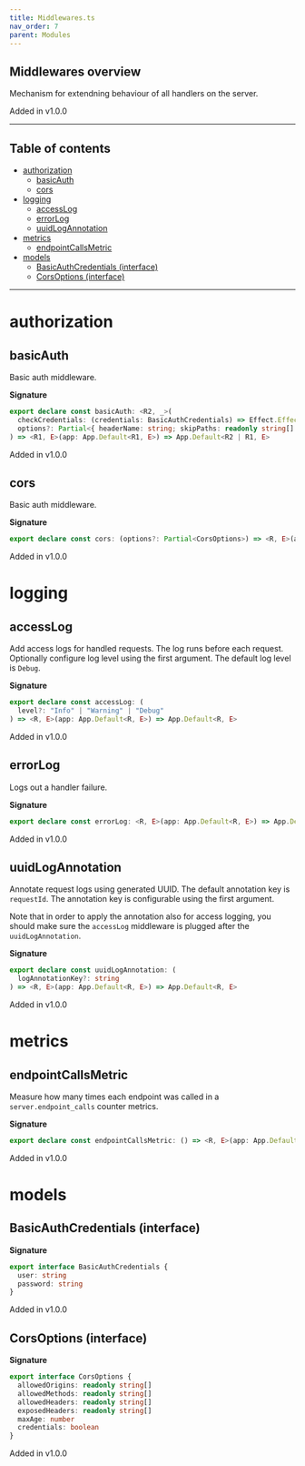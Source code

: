 ```yaml
---
title: Middlewares.ts
nav_order: 7
parent: Modules
---
```


## Middlewares overview

Mechanism for extendning behaviour of all handlers on the server.

Added in v1.0.0

---

<h2 class="text-delta">Table of contents</h2>

- [authorization](#authorization)
  - [basicAuth](#basicauth)
  - [cors](#cors)
- [logging](#logging)
  - [accessLog](#accesslog)
  - [errorLog](#errorlog)
  - [uuidLogAnnotation](#uuidlogannotation)
- [metrics](#metrics)
  - [endpointCallsMetric](#endpointcallsmetric)
- [models](#models)
  - [BasicAuthCredentials (interface)](#basicauthcredentials-interface)
  - [CorsOptions (interface)](#corsoptions-interface)

---

# authorization

## basicAuth

Basic auth middleware.

**Signature**

```ts
export declare const basicAuth: <R2, _>(
  checkCredentials: (credentials: BasicAuthCredentials) => Effect.Effect<R2, ServerError.ServerError, _>,
  options?: Partial<{ headerName: string; skipPaths: readonly string[] }>
) => <R1, E>(app: App.Default<R1, E>) => App.Default<R2 | R1, E>
```

Added in v1.0.0

## cors

Basic auth middleware.

**Signature**

```ts
export declare const cors: (options?: Partial<CorsOptions>) => <R, E>(app: App.Default<R, E>) => App.Default<R, E>
```

Added in v1.0.0

# logging

## accessLog

Add access logs for handled requests. The log runs before each request.
Optionally configure log level using the first argument. The default log level
is `Debug`.

**Signature**

```ts
export declare const accessLog: (
  level?: "Info" | "Warning" | "Debug"
) => <R, E>(app: App.Default<R, E>) => App.Default<R, E>
```

Added in v1.0.0

## errorLog

Logs out a handler failure.

**Signature**

```ts
export declare const errorLog: <R, E>(app: App.Default<R, E>) => App.Default<R, E>
```

Added in v1.0.0

## uuidLogAnnotation

Annotate request logs using generated UUID. The default annotation key is `requestId`.
The annotation key is configurable using the first argument.

Note that in order to apply the annotation also for access logging, you should
make sure the `accessLog` middleware is plugged after the `uuidLogAnnotation`.

**Signature**

```ts
export declare const uuidLogAnnotation: (
  logAnnotationKey?: string
) => <R, E>(app: App.Default<R, E>) => App.Default<R, E>
```

Added in v1.0.0

# metrics

## endpointCallsMetric

Measure how many times each endpoint was called in a
`server.endpoint_calls` counter metrics.

**Signature**

```ts
export declare const endpointCallsMetric: () => <R, E>(app: App.Default<R, E>) => App.Default<R, E>
```

Added in v1.0.0

# models

## BasicAuthCredentials (interface)

**Signature**

```ts
export interface BasicAuthCredentials {
  user: string
  password: string
}
```

Added in v1.0.0

## CorsOptions (interface)

**Signature**

```ts
export interface CorsOptions {
  allowedOrigins: readonly string[]
  allowedMethods: readonly string[]
  allowedHeaders: readonly string[]
  exposedHeaders: readonly string[]
  maxAge: number
  credentials: boolean
}
```

Added in v1.0.0

